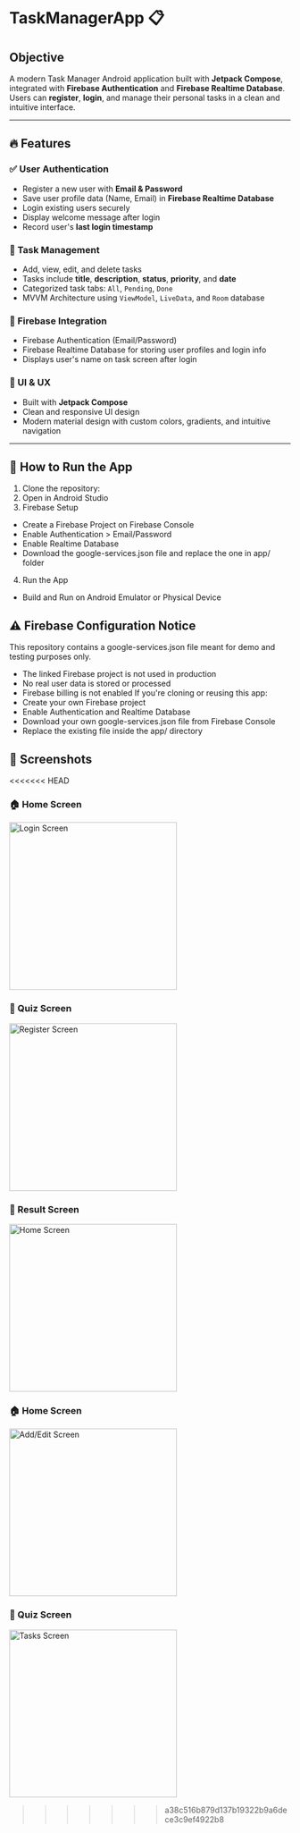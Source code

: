 # TaskManagerApp 📋

## Objective
A modern Task Manager Android application built with **Jetpack Compose**, integrated with **Firebase Authentication** and **Firebase Realtime Database**. Users can **register**, **login**, and manage their personal tasks in a clean and intuitive interface.

---

## 🔥 Features

### ✅ User Authentication
- Register a new user with **Email & Password**
- Save user profile data (Name, Email) in **Firebase Realtime Database**
- Login existing users securely
- Display welcome message after login
- Record user's **last login timestamp**

### 📝 Task Management
- Add, view, edit, and delete tasks
- Tasks include **title**, **description**, **status**, **priority**, and **date**
- Categorized task tabs: `All`, `Pending`, `Done`
- MVVM Architecture using `ViewModel`, `LiveData`, and `Room` database

### 🔗 Firebase Integration
- Firebase Authentication (Email/Password)
- Firebase Realtime Database for storing user profiles and login info
- Displays user's name on task screen after login

### 🎨 UI & UX
- Built with **Jetpack Compose**
- Clean and responsive UI design
- Modern material design with custom colors, gradients, and intuitive navigation

---
## 🚀 How to Run the App

1. Clone the repository:
2. Open in Android Studio
3. Firebase Setup
- Create a Firebase Project on Firebase Console
- Enable Authentication > Email/Password
- Enable Realtime Database
- Download the google-services.json file and replace the one in app/ folder
4. Run the App
- Build and Run on Android Emulator or Physical Device

## ⚠️ Firebase Configuration Notice
This repository contains a google-services.json file meant for demo and testing purposes only.
- The linked Firebase project is not used in production
- No real user data is stored or processed
- Firebase billing is not enabled 
  If you're cloning or reusing this app:
- Create your own Firebase project
- Enable Authentication and Realtime Database
- Download your own google-services.json file from Firebase Console
- Replace the existing file inside the app/ directory

## 📸 Screenshots

<<<<<<< HEAD
<h3>🏠 Home Screen</h3>  
<img src="screenshots/login.jpg" alt="Login Screen" width="300"/>

<h3>📝 Quiz Screen</h3>  
<img src="screenshots/register.jpg" alt="Register Screen" width="300"/>

<h3>🏁 Result Screen</h3>  
<img src="screenshots/home.jpg" alt="Home Screen" width="300"/>

<h3>🏠 Home Screen</h3>  
<img src="screenshots/add-edit.jpg" alt="Add/Edit Screen" width="300"/>

<h3>📝 Quiz Screen</h3>  
<img src="screenshots/tasks.jpg" alt="Tasks Screen" width="300"/>

>>>>>>> a38c516b879d137b19322b9a6dece3c9ef4922b8
